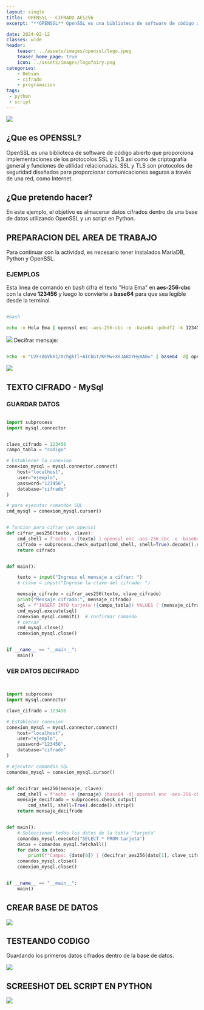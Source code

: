 ```yaml
---
layout: single
title:  OPENSSL - CIFRADO AES256
excerpt: "**OPENSSL** OpenSSL es una biblioteca de software de código abierto que proporciona implementaciones de los protocolos SSL y TLS así como de criptografía general y funciones de utilidad relacionadas. SSL y TLS son protocolos de seguridad diseñados para proporcionar comunicaciones seguras a través de una red, como Internet."

date: 2024-02-12
classes: wide
header:
    teaser: ../assets/images/openssl/logo.jpeg
    teaser_home_page: true
    icon: ../assets/images/logofairy.png
categories:
    - Debian
    - cifrado
    - programacion
tags:  
 - python
 - script
---
```


![](../assets/images/openssl/openssl.jpeg)

## ¿Que es OPENSSL? 

OpenSSL es una biblioteca de software de código abierto que proporciona implementaciones de los protocolos SSL y TLS así como de criptografía general y funciones de utilidad relacionadas. SSL y TLS son protocolos de seguridad diseñados para proporcionar comunicaciones seguras a través de una red, como Internet.


## ¿Que pretendo hacer? 

En este ejemplo, el objetivo es almacenar datos cifrados dentro de una base de datos utilizando OpenSSL y un script en Python.

## PREPARACION DEL AREA DE TRABAJO 

Para continuar con la actividad, es necesario tener instalados MariaDB, Python y OpenSSL.

### EJEMPLOS

Esta linea de comando en bash cifra el texto "Hola Ema" en __aes-256-cbc__ con la clave **123456** y luego lo convierte a **base64** para que sea legible desde la terminal.


```bash

#bash

echo -n Hola Ema | openssl enc -aes-256-cbc -e -base64 -pdkdf2 -k 123456
```

![](../assets/images/openssl/bash1.png)
Decifrar mensaje:


```bash

echo -n "U2FsdGVkX1/XchgkTl+AICbGT/KFMw+X8JABIYHymA0=" | base64 -d| openssl enc -aes-256-cbc -d -pbkdf2 -k 123456


```
![](../assets/images/openssl/bash2.png)

## TEXTO CIFRADO - MySql 

### GUARDAR DATOS 


```python 

import subprocess
import mysql.connector


clave_cifrado = 123456
campo_tabla = "codigo"

# Establecer la conexion
conexion_mysql = mysql.connector.connect(
    host="localhost",
    user="ejemplo",
    password="123456",
    database="cifrado"
)

# para ejecutar comandos SQL
cmd_mysql = conexion_mysql.cursor()


# funcion para cifrar con openssl
def cifrar_aes256(texto, clave):
    cmd_shell = f'echo -n {texto} | openssl enc -aes-256-cbc -e -base64 -pbkdf2 -k {clave}'
    cifrado = subprocess.check_output(cmd_shell, shell=True).decode().strip()
    return cifrado


def main():

    texto = input("Ingrese el mensaje a cifrar: ")
    # clave = input("Ingrese la clave del cifrado: ")

    mensaje_cifrado = cifrar_aes256(texto, clave_cifrado)
    print("Mensaje cifrado:", mensaje_cifrado)
    sql = f"INSERT INTO tarjeta ({campo_tabla}) VALUES ('{mensaje_cifrado}')"
    cmd_mysql.execute(sql)
    conexion_mysql.commit()  # confirmar comando
    # cerrar
    cmd_mysql.close()
    conexion_mysql.close()


if __name__ == "__main__":
    main()


```
### VER DATOS DECIFRADO 

```python


import subprocess
import mysql.connector

clave_cifrado = 123456

# Establecer conexion
conexion_mysql = mysql.connector.connect(
    host="localhost",
    user="ejemplo",
    password="123456",
    database="cifrado"
)

# ejecutar comandos SQL
comandos_mysql = conexion_mysql.cursor()


def decifrar_aes256(mensaje, clave):
    cmd_shell = f"echo -n {mensaje} |base64 -d| openssl enc -aes-256-cbc -d -pbkdf2 -k {clave}"
    mensaje_decifrado = subprocess.check_output(
        cmd_shell, shell=True).decode().strip()
    return mensaje_decifrado


def main():
    # Seleccionar todos los datos de la tabla "tarjeta"
    comandos_mysql.execute("SELECT * FROM tarjeta")
    datos = comandos_mysql.fetchall()
    for dato in datos:
        print(f"Campo: {dato[0]} | {decifrar_aes256(dato[1], clave_cifrado)}")
    comandos_mysql.close()
    conexion_mysql.close()


if __name__ == "__main__":
    main()

```
## CREAR BASE DE DATOS 

![](../assets/images/openssl/mysql.png)






## TESTEANDO CODIGO 

Guardando los primeros datos cifrados dentro de la base de datos.

![](../assets/images/openssl/mysql2.png)


## SCREESHOT DEL SCRIPT EN PYTHON 



![](../assets/images/openssl/script.png)


